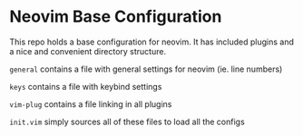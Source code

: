 # Neovim Base Configuration

This repo holds a base configuration for neovim. It has included plugins and a
nice and convenient directory structure.

```general``` contains a file with general settings for neovim (ie. line numbers)

```keys``` contains a file with keybind settings

```vim-plug``` contains a file linking in all plugins

```init.vim``` simply sources all of these files to load all the configs

